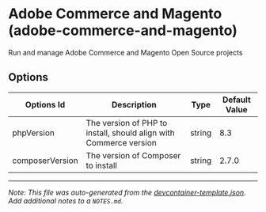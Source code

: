 
# Adobe Commerce and Magento (adobe-commerce-and-magento)

Run and manage Adobe Commerce and Magento Open Source projects

## Options

| Options Id | Description | Type | Default Value |
|-----|-----|-----|-----|
| phpVersion | The version of PHP to install, should align with Commerce version | string | 8.3 |
| composerVersion | The version of Composer to install | string | 2.7.0 |



---

_Note: This file was auto-generated from the [devcontainer-template.json](https://github.com/doughatcher/devcontainer-templates/blob/main/src/commerce/devcontainer-template.json).  Add additional notes to a `NOTES.md`._
